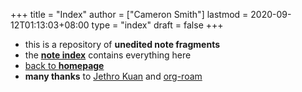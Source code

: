 +++
title = "Index"
author = ["Cameron Smith"]
lastmod = 2020-09-12T01:13:03+08:00
type = "index"
draft = false
+++

* this is a repository of **unedited note fragments**
* the **[note index](/posts/)** contains everything here
* [back to **homepage**](https://cameronraysmith.net/)
* **many thanks** to [Jethro Kuan](https://www.jethro.dev/) and [org-roam](https://www.orgroam.com/)
